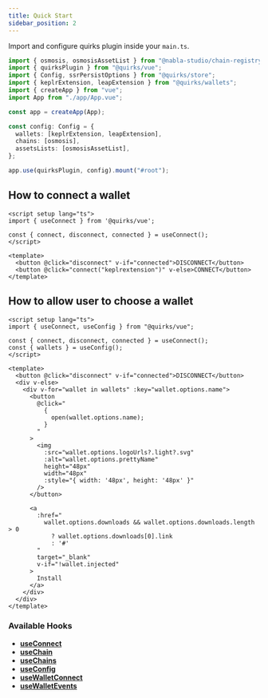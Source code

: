 ```yaml
---
title: Quick Start
sidebar_position: 2
---
```


Import and configure quirks plugin inside your `main.ts`.

```ts
import { osmosis, osmosisAssetList } from "@nabla-studio/chain-registry";
import { quirksPlugin } from "@quirks/vue";
import { Config, ssrPersistOptions } from "@quirks/store";
import { keplrExtension, leapExtension } from "@quirks/wallets";
import { createApp } from "vue";
import App from "./app/App.vue";

const app = createApp(App);

const config: Config = {
  wallets: [keplrExtension, leapExtension],
  chains: [osmosis],
  assetsLists: [osmosisAssetList],
};

app.use(quirksPlugin, config).mount("#root");
```

## How to connect a wallet

```vue
<script setup lang="ts">
import { useConnect } from '@quirks/vue';

const { connect, disconnect, connected } = useConnect();
</script>

<template>
  <button @click="disconnect" v-if="connected">DISCONNECT</button>
  <button @click="connect("keplrextension")" v-else>CONNECT</button>
</template>
```

## How to allow user to choose a wallet

```vue
<script setup lang="ts">
import { useConnect, useConfig } from "@quirks/vue";

const { connect, disconnect, connected } = useConnect();
const { wallets } = useConfig();
</script>

<template>
  <button @click="disconnect" v-if="connected">DISCONNECT</button>
  <div v-else>
    <div v-for="wallet in wallets" :key="wallet.options.name">
      <button
        @click="
          {
            open(wallet.options.name);
          }
        "
      >
        <img
          :src="wallet.options.logoUrls?.light?.svg"
          :alt="wallet.options.prettyName"
          height="48px"
          width="48px"
          :style="{ width: '48px', height: '48px' }"
        />
      </button>

      <a
        :href="
          wallet.options.downloads && wallet.options.downloads.length > 0
            ? wallet.options.downloads[0].link
            : '#'
        "
        target="_blank"
        v-if="!wallet.injected"
      >
        Install
      </a>
    </div>
  </div>
</template>
```

### Available Hooks

- **[useConnect](./hooks/use-connect)**
- **[useChain](./hooks/use-chain)**
- **[useChains](./hooks/use-chains)**
- **[useConfig](./hooks/use-config)**
- **[useWalletConnect](./hooks/use-wallet-connect)**
- **[useWalletEvents](./hooks/use-wallet-events)**